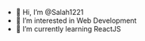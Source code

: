 - 👋 Hi, I’m @Salah1221
- 👀 I’m interested in Web Development
- 🌱 I’m currently learning ReactJS

<!---
Salah1221/Salah1221 is a ✨ special ✨ repository because its `README.md` (this file) appears on your GitHub profile.
You can click the Preview link to take a look at your changes.
--->

